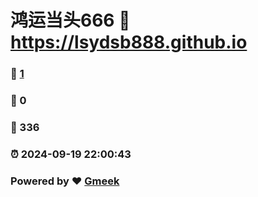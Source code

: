 # 鸿运当头666 :link: https://lsydsb888.github.io 
### :page_facing_up: [1](https://lsydsb888.github.io/tag.html) 
### :speech_balloon: 0 
### :hibiscus: 336 
### :alarm_clock: 2024-09-19 22:00:43 
### Powered by :heart: [Gmeek](https://github.com/Meekdai/Gmeek)
